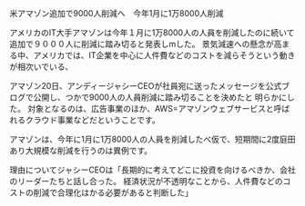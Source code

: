 米アマゾン追加で9000人削減へ　今年1月に1万8000人削減

アメリカのIT大手アマゾンは今年１月に1万8000人の人員を削減したのに続いて
追加で９０００人に削減に踏み切ると発表しmした。
景気減速への懸念が高まる中、アメリカでは、IT企業を中心に人件費などのコストを減らそうという動きが相次いでいる、

アマゾン20日、アンディージャシーCEOが社員宛に送ったメッセージを公式ブログで公開し、つかで9000人の人員削減に踏み切ることを決めたと
明らかにした。
対象となるのは、広告事業のほか、AWS=アマゾンウェブサービスと呼ばれるクラウド事業などだということです。

アマゾンは、今年に1月に1万8000人の人員を削減したべ仮で、短期間に2度庭田あり大規模な削減を行うのは異例です。

理由についてジャシーCEOは「長期的に考えてどこに投資を向けるべきか、会社のリーダーたちと話し合った。
経済状況が不透明なことから、人件費などのコストの削減で合理化はかる必要があると判断した」　

